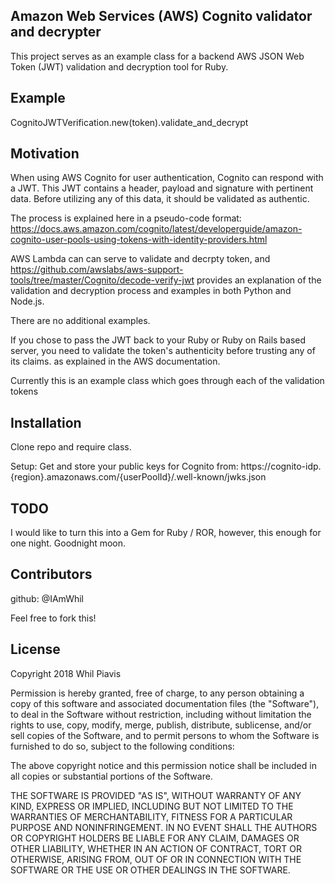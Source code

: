## Amazon Web Services (AWS) Cognito validator and decrypter

This project serves as an example class for a backend AWS JSON Web Token (JWT) validation and decryption tool for Ruby.  

## Example

CognitoJWTVerification.new(token).validate_and_decrypt

## Motivation

When using AWS Cognito for user authentication, Cognito can respond with a JWT.  This JWT contains a header, payload and signature with pertinent data.  Before utilizing any of this data, it should be validated as authentic.

The process is  explained here in a pseudo-code format: https://docs.aws.amazon.com/cognito/latest/developerguide/amazon-cognito-user-pools-using-tokens-with-identity-providers.html 

AWS Lambda can can serve to validate and decrpty token, and https://github.com/awslabs/aws-support-tools/tree/master/Cognito/decode-verify-jwt provides an explanation of the validation and decryption process and examples in both Python and Node.js.

There are no additional examples.

If you chose to pass the JWT back to your Ruby or Ruby on Rails based server, you need to validate the token's authenticity before trusting any of its claims. as explained in the AWS documentation.

Currently this is an example class which goes through each of the validation tokens

## Installation

Clone repo and require class.

Setup:
Get and store your public keys for Cognito from:
https://cognito-idp.{region}.amazonaws.com/{userPoolId}/.well-known/jwks.json

## TODO 

I would like to turn this into a Gem for Ruby / ROR, however, this enough for one night.
Goodnight moon.

## Contributors

github: @IAmWhil

Feel free to fork this!

## License

Copyright 2018 Whil Piavis

Permission is hereby granted, free of charge, to any person obtaining a copy of this software and associated documentation files (the "Software"), to deal in the Software without restriction, including without limitation the rights to use, copy, modify, merge, publish, distribute, sublicense, and/or sell copies of the Software, and to permit persons to whom the Software is furnished to do so, subject to the following conditions:

The above copyright notice and this permission notice shall be included in all copies or substantial portions of the Software.

THE SOFTWARE IS PROVIDED "AS IS", WITHOUT WARRANTY OF ANY KIND, EXPRESS OR IMPLIED, INCLUDING BUT NOT LIMITED TO THE WARRANTIES OF MERCHANTABILITY, FITNESS FOR A PARTICULAR PURPOSE AND NONINFRINGEMENT. IN NO EVENT SHALL THE AUTHORS OR COPYRIGHT HOLDERS BE LIABLE FOR ANY CLAIM, DAMAGES OR OTHER LIABILITY, WHETHER IN AN ACTION OF CONTRACT, TORT OR OTHERWISE, ARISING FROM, OUT OF OR IN CONNECTION WITH THE SOFTWARE OR THE USE OR OTHER DEALINGS IN THE SOFTWARE.
